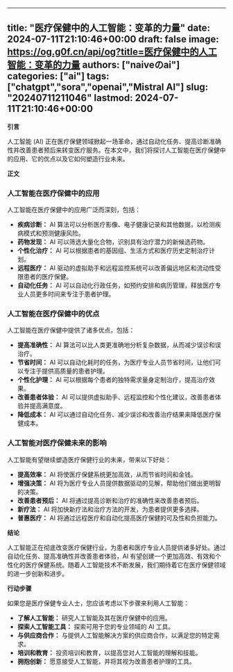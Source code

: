 
---
title: "医疗保健中的人工智能：变革的力量"
date: 2024-07-11T21:10:46+00:00
draft: false
image: https://og.g0f.cn/api/og?title=医疗保健中的人工智能：变革的力量
authors: ["naiveのai"]
categories: ["ai"]
tags: ["chatgpt","sora","openai","Mistral AI"]
slug: "20240711211046"
lastmod: 2024-07-11T21:10:46+00:00
---
**引言**

人工智能 (AI) 正在医疗保健领域掀起一场革命，通过自动化任务、提高诊断准确性并改善患者预后来转变医疗服务。在本文中，我们将探讨人工智能在医疗保健中的应用、它的优点以及它如何塑造行业未来。

**正文**

### 人工智能在医疗保健中的应用

人工智能在医疗保健中的应用广泛而深刻，包括：

- **疾病诊断：** AI 算法可以分析医疗影像、电子健康记录和其他数据，以检测疾病模式和预测健康风险。
- **药物发现：** AI 可以筛选大量化合物，识别具有治疗潜力的新候选药物。
- **个性化治疗：** AI 可以根据患者的基因组、生活方式和医疗历史定制治疗计划。
- **远程医疗：** AI 驱动的虚拟助手和远程监控系统可以改善偏远地区和流动性受限患者的医疗保健。
- **自动化任务：** AI 可以自动化行政任务，如预约安排和病历管理，释放医疗专业人员更多时间来专注于患者护理。

### 人工智能在医疗保健中的优点

人工智能在医疗保健中提供了诸多优点，包括：

- **提高准确性：** AI 算法可以比人类更准确地分析复杂数据，从而减少误诊和误治疗。
- **节省时间：** AI 可以自动化耗时的任务，为医疗专业人员节省时间，让他们可以专注于提供高质量的患者护理。
- **个性化护理：** AI 可以根据每个患者的独特需求量身定制治疗，提高治疗效果。
- **改善患者体验：** AI 可以提供虚拟助手、远程监控和个性化建议，改善患者体验并提高满意度。
- **降低成本：** AI 可以通过自动化任务、减少误诊和改善治疗结果来降低医疗保健成本。

### 人工智能对医疗保健未来的影响

人工智能有望继续塑造医疗保健行业的未来，带来以下好处：

- **提高效率：** AI 将使医疗保健系统更加高效，从而节省时间和金钱。
- **增强决策：** AI 将为医疗专业人员提供数据驱动的见解，帮助他们做出更明智的决策。
- **改善患者预后：** AI 将通过提高诊断和治疗的准确性来改善患者预后。
- **新疗法：** AI 将加快新疗法和治疗方法的开发，为患者提供更多选择。
- **普惠医疗：** AI 将通过远程医疗和自动化提高医疗保健的可及性和负担能力。

**结论**

人工智能正在彻底改变医疗保健行业，为患者和医疗专业人员提供诸多好处。通过自动化任务、提高准确性并改善患者体验，AI 有望创建一个更加高效、有效和个性化的医疗保健系统。随着人工智能技术不断发展，我们期待着它在医疗保健领域的进一步创新和进步。

**行动步骤**

如果您是医疗保健专业人士，您应该考虑以下步骤来利用人工智能：

- **了解人工智能：** 研究人工智能及其在医疗保健中的应用。
- **探索人工智能工具：** 探索可用于您的专业领域的 AI 工具。
- **与供应商合作：** 与提供人工智能解决方案的供应商合作，以满足您的特定需求。
- **培训和教育：** 投资培训和教育，以提高您对人工智能的理解和技能。
- **拥抱创新：** 愿意接受人工智能，并将其视为改善患者护理的工具。